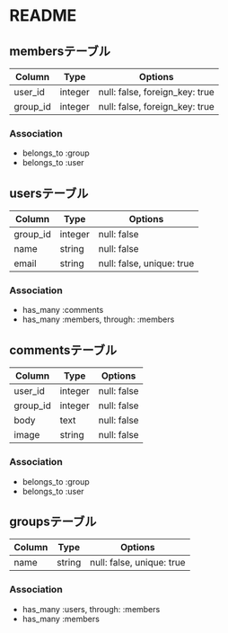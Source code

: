 # README

## membersテーブル

|Column|Type|Options|
|------|----|-------|
|user_id|integer|null: false, foreign_key: true|
|group_id|integer|null: false, foreign_key: true|

### Association
- belongs_to :group
- belongs_to :user



## usersテーブル

|Column|Type|Options|
|------|----|-------|
|group_id|integer|null: false|
|name|string|null: false|
|email|string|null: false, unique: true|

### Association
- has_many :comments
- has_many :members, through: :members



## commentsテーブル

|Column|Type|Options|
|------|----|-------|
|user_id|integer|null: false|
|group_id|integer|null: false|
|body|text|null: false|
|image|string|null: false|

### Association
- belongs_to :group
- belongs_to :user


## groupsテーブル

|Column|Type|Options|
|------|----|-------|
|name|string|null: false, unique: true|

### Association
- has_many :users, through: :members
- has_many :members

<!-- This README would normally document whatever steps are necessary to get the
application up and running.

Things you may want to cover:

* Ruby version

* System dependencies

* Configuration

* Database creation

* Database initialization

* How to run the test suite

* Services (job queues, cache servers, search engines, etc.)

* Deployment instructions

* ...
 -->
